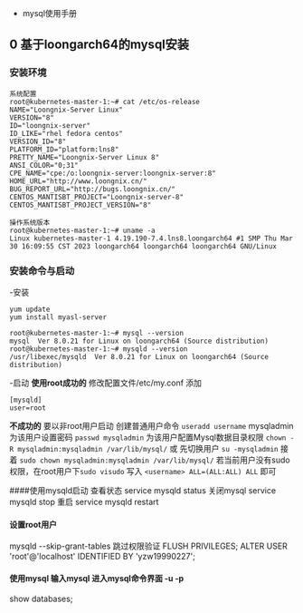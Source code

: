 - mysql使用手册
## 0 基于loongarch64的mysql安装
### 安装环境
```
系统配置
root@kubernetes-master-1:~# cat /etc/os-release 
NAME="Loongnix-Server Linux"
VERSION="8"
ID="loongnix-server"
ID_LIKE="rhel fedora centos"
VERSION_ID="8"
PLATFORM_ID="platform:lns8"
PRETTY_NAME="Loongnix-Server Linux 8"
ANSI_COLOR="0;31"
CPE_NAME="cpe:/o:loongnix-server:loongnix-server:8"
HOME_URL="http://www.loongnix.cn/"
BUG_REPORT_URL="http://bugs.loongnix.cn/"
CENTOS_MANTISBT_PROJECT="Loongnix-server-8"
CENTOS_MANTISBT_PROJECT_VERSION="8"

操作系统版本
root@kubernetes-master-1:~# uname -a
Linux kubernetes-master-1 4.19.190-7.4.lns8.loongarch64 #1 SMP Thu Mar 30 16:09:55 CST 2023 loongarch64 loongarch64 loongarch64 GNU/Linux

```

### 安装命令与启动
-安装
```
yum update 
yum install myasl-server

root@kubernetes-master-1:~# mysql --version
mysql  Ver 8.0.21 for Linux on loongarch64 (Source distribution)
root@kubernetes-master-1:~# mysqld --version
/usr/libexec/mysqld  Ver 8.0.21 for Linux on loongarch64 (Source distribution)
``` 

-启动
__使用root成功的__
修改配置文件/etc/my.conf 添加
```
[mysqld]
user=root
```
__不成功的__
要以非root用户启动
创建普通用户命令 `useradd username` mysqladmin
为该用户设置密码 `passwd mysqladmin`
为该用户配置Mysql数据目录权限 `chown -R mysqladmin:mysqladmin /var/lib/mysql/` 或
先切换用户 `su -mysqladmin` 接着 `sudo chown mysqladmin:mysqladmin /var/lib/mysql/`
若当前用户没有sudo权限，在root用户下`sudo visudo` 写入 `<username> ALL=(ALL:ALL) ALL` 即可

####使用mysqld启动
查看状态 service mysqld status
关闭mysql  service mysqld stop
重启      service mysqld restart

#### 设置root用户
mysqld --skip-grant-tables 跳过权限验证
FLUSH PRIVILEGES;
ALTER USER 'root'@'localhost' IDENTIFIED BY 'yzw19990227';
#### 使用mysql  输入mysql 进入mysql命令界面 -u -p
show databases;

